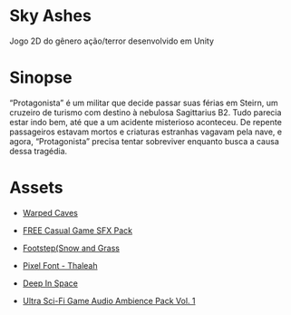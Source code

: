 # Sky Ashes

Jogo 2D do gênero ação/terror desenvolvido em Unity

# Sinopse

“Protagonista” é um militar que decide passar suas férias em Steirn, um cruzeiro de turismo com destino à nebulosa Sagittarius B2. Tudo parecia estar indo bem, até que a um acidente misterioso aconteceu. De repente passageiros estavam mortos e criaturas estranhas vagavam pela nave, e agora, “Protagonista” precisa tentar sobreviver enquanto busca a causa dessa tragédia.

# Assets

- [Warped Caves](https://assetstore.unity.com/packages/2d/characters/warped-caves-103250)

- [FREE Casual Game SFX Pack](https://assetstore.unity.com/packages/audio/sound-fx/free-casual-game-sfx-pack-54116)

- [Footstep(Snow and Grass](https://assetstore.unity.com/packages/audio/sound-fx/footstep-snow-and-grass-90678)

- [Pixel Font - Thaleah](https://assetstore.unity.com/packages/2d/fonts/free-pixel-font-thaleah-140059)

- [Deep In Space](https://assetstore.unity.com/packages/audio/music/electronic/deep-in-space-88071)

- [Ultra Sci-Fi Game Audio Ambience Pack Vol. 1](https://assetstore.unity.com/packages/audio/ambient/sci-fi/ultra-sci-fi-game-audio-ambience-pack-vol-1-109536)

